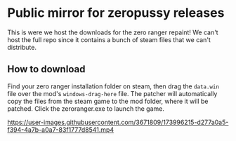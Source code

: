 # Public mirror for zeropussy releases

This is were we host the downloads for the zero ranger repaint! We can't host the full repo since it contains a bunch of steam files that we can't distribute.

## How to download

Find your zero ranger installation folder on steam, then drag the `data.win` file over the mod's `windows-drag-here` file. The patcher will automatically copy the files from the steam game to the mod folder, where it will be patched. Click the zeroranger.exe to launch the game.

https://user-images.githubusercontent.com/3671809/173996215-d277a0a5-f394-4a7b-a0a7-83f1777d8541.mp4
